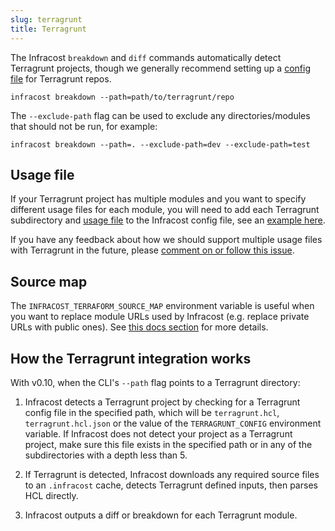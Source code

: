 ```yaml
---
slug: terragrunt
title: Terragrunt
---
```


The Infracost `breakdown` and `diff` commands automatically detect Terragrunt projects, though we generally recommend setting up a [config file](/docs/features/config_file/) for Terragrunt repos.

```shell
infracost breakdown --path=path/to/terragrunt/repo
```

The `--exclude-path` flag can be used to exclude any directories/modules that should not be run, for example:
```shell
infracost breakdown --path=. --exclude-path=dev --exclude-path=test
```

## Usage file

If your Terragrunt project has multiple modules and you want to specify different usage files for each module, you will need to add each Terragrunt subdirectory and [usage file](/docs/features/usage_based_resources/) to the Infracost config file, see an [example here](/docs/features/config_file#examples).

If you have any feedback about how we should support multiple usage files with Terragrunt in the future, please [comment on or follow this issue](https://github.com/infracost/infracost/issues/934).

## Source map

The `INFRACOST_TERRAFORM_SOURCE_MAP` environment variable is useful when you want to replace module URLs used by Infracost (e.g. replace private URLs with public ones). See [this docs section](/docs/features/terraform_modules/#source-map) for more details.

## How the Terragrunt integration works

With v0.10, when the CLI's `--path` flag points to a Terragrunt directory:
1. Infracost detects a Terragrunt project by checking for a Terragrunt config file in the specified path, which will be `terragrunt.hcl`, `terragrunt.hcl.json` or the value of the `TERRAGRUNT_CONFIG` environment variable. If Infracost does not detect your project as a Terragrunt project, make sure this file exists in the specified path or in any of the subdirectories with a depth less than 5.

2. If Terragrunt is detected, Infracost downloads any required source files to an `.infracost` cache, detects Terragrunt defined inputs, then parses HCL directly.

3. Infracost outputs a diff or breakdown for each Terragrunt module.
